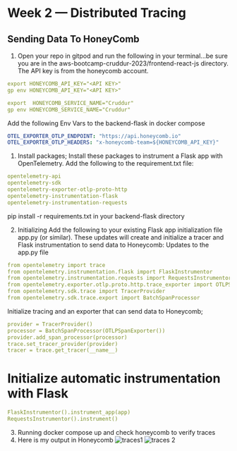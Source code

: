 # Week 2 — Distributed Tracing

## Sending Data To HoneyComb
1. Open your repo in gitpod and run the following in your terminal...be sure you are in the aws-bootcamp-cruddur-2023/frontend-react-js directory. The API key is from the honeycomb account.
```yaml
export HONEYCOMB_API_KEY="<API KEY>"
gp env HONEYCOMB_API_KEY="<API KEY>"

export  HONEYCOMB_SERVICE_NAME="Cruddur"
gp env HONEYCOMB_SERVICE_NAME="Cruddur"
```

Add the following Env Vars to the backend-flask in docker compose
```yaml
OTEL_EXPORTER_OTLP_ENDPOINT: "https://api.honeycomb.io"
OTEL_EXPORTER_OTLP_HEADERS: "x-honeycomb-team=${HONEYCOMB_API_KEY}"
```

1. Install packages; Install these packages to instrument a Flask app with OpenTelemetry. Add the following to the requirement.txt file:
```yaml
opentelemetry-api 
opentelemetry-sdk 
opentelemetry-exporter-otlp-proto-http 
opentelemetry-instrumentation-flask 
opentelemetry-instrumentation-requests
``` 

pip install -r requirements.txt in your backend-flask directory

2. Initializing
Add the following to your existing Flask app initialization file app.py (or similar). These updates will create and initialize a tracer and Flask instrumentation to send data to Honeycomb:
Updates to the app.py file
```yaml
from opentelemetry import trace
from opentelemetry.instrumentation.flask import FlaskInstrumentor
from opentelemetry.instrumentation.requests import RequestsInstrumentor
from opentelemetry.exporter.otlp.proto.http.trace_exporter import OTLPSpanExporter
from opentelemetry.sdk.trace import TracerProvider
from opentelemetry.sdk.trace.export import BatchSpanProcessor
```
Initialize tracing and an exporter that can send data to Honeycomb;
```yaml
provider = TracerProvider()
processor = BatchSpanProcessor(OTLPSpanExporter())
provider.add_span_processor(processor)
trace.set_tracer_provider(provider)
tracer = trace.get_tracer(__name__)
```

# Initialize automatic instrumentation with Flask
```yaml
FlaskInstrumentor().instrument_app(app)
RequestsInstrumentor().instrument()
```

3. Running docker compose up and check honeycomb to verify traces
4. Here is my output in Honeycomb
![traces1](https://user-images.githubusercontent.com/68542385/223675765-07fdbc3a-0f35-42a5-a26f-c87e9baf1db5.PNG)
![traces 2](https://user-images.githubusercontent.com/68542385/223675792-f69b1e99-2a33-48f9-9371-2ebec6cae364.PNG)

